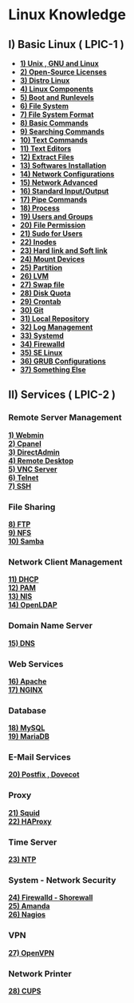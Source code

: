 # **Linux Knowledge**
## **I) Basic Linux ( LPIC-1 )**
- [**1) Unix , GNU and Linux**](https://github.com/QuocCuong97/Linux/blob/master/docs/Basic%20Linux/01_Unix_GNU_Linux.md)<br>
- [**2) Open-Source Licenses**](https://github.com/QuocCuong97/Linux/blob/master/docs/Basic%20Linux/02_Open-Source_Licenses.md)<br>
- [**3) Distro Linux**](https://github.com/QuocCuong97/Linux/blob/master/docs/Basic%20Linux/04_Distro_Linux.md)<br>
- [**4) Linux Components**](https://github.com/QuocCuong97/Linux/blob/master/docs/Basic%20Linux/05_Linux_Components.md)<br>
- [**5) Boot and Runlevels**](https://github.com/QuocCuong97/Linux/blob/master/docs/Basic%20Linux/06_Boot_and_Runlevels.md)<br>
- [**6) File System**](https://github.com/QuocCuong97/Linux/blob/master/docs/Basic%20Linux/07_File_System.md)<br>
- [**7) File System Format**](https://github.com/QuocCuong97/Linux/blob/master/docs/Basic%20Linux/20_File_System_Format.md)<br>
- [**8) Basic Commands**](https://github.com/QuocCuong97/Linux/blob/master/docs/Basic%20Linux/08_Basic_Commands.md)<br>
- [**9) Searching Commands**](https://github.com/QuocCuong97/Linux/blob/master/docs/Basic%20Linux/10_Searching_Commands.md)<br>
- [**10) Text Commands**](https://github.com/QuocCuong97/Linux/blob/master/docs/Basic%20Linux/09_Text_Commands.md)<br>
- [**11) Text Editors**](https://github.com/QuocCuong97/Linux/blob/master/docs/Basic%20Linux/15_Text_Editors.md)<br>
- [**12) Extract Files**](https://github.com/QuocCuong97/Linux/blob/master/docs/Basic%20Linux/13_Extract_Files.md)<br>
- [**13) Softwares Installation**](https://github.com/QuocCuong97/Linux/blob/master/docs/Basic%20Linux/14_Software_Installation.md)<br>
- [**14) Network Configurations**](https://github.com/QuocCuong97/Linux/blob/master/docs/Basic%20Linux/12_Network_Configuration.md)<br>
- [**15) Network Advanced**](https://github.com/QuocCuong97/Linux/blob/master/docs/Basic%20Linux/42_Network_Advanced.md)<br>
- [**16) Standard Input/Output**](https://github.com/QuocCuong97/Linux/blob/master/docs/Basic%20Linux/16_Standard_Input_Output.md)<br>
- [**17) Pipe Commands**](https://github.com/QuocCuong97/Linux/blob/master/docs/Basic%20Linux/17_Pipe_Commands.md)<br>
- [**18) Process**](https://github.com/QuocCuong97/Linux/blob/master/docs/Basic%20Linux/11_Process.md)<br>
- [**19) Users and Groups**](https://github.com/QuocCuong97/Linux/blob/master/docs/Basic%20Linux/18_User_and_Group.md)<br>
- [**20) File Permission**](https://github.com/QuocCuong97/Linux/blob/master/docs/Basic%20Linux/19_File_Permissions.md)<br>
- [**21) Sudo for Users**](https://github.com/QuocCuong97/Linux/blob/master/docs/Basic%20Linux/27_Root_permission_for_user.md)<br>
- [**22) Inodes**](https://github.com/QuocCuong97/Linux/blob/master/docs/Basic%20Linux/21_Inode.md)<br>
- [**23) Hard link and Soft link**](https://github.com/QuocCuong97/Linux/blob/master/docs/Basic%20Linux/22_Hard_link_Soft_link.md)<br>
- [**24) Mount Devices**](https://github.com/QuocCuong97/Linux/blob/master/docs/Basic%20Linux/23_Mount_Devices.md)<br>
- [**25) Partition**](https://github.com/QuocCuong97/Linux/blob/master/docs/Basic%20Linux/24_Partition.md)<br>
- [**26) LVM**](https://github.com/QuocCuong97/Linux/blob/master/docs/Basic%20Linux/25_LVM.md)<br>
- [**27) Swap file**](https://github.com/QuocCuong97/Linux/blob/master/docs/Basic%20Linux/28_Swap_file.md)<br>
- [**28) Disk Quota**](https://github.com/QuocCuong97/Linux/blob/master/docs/Basic%20Linux/29_Disk_Quota.md)<br>
- [**29) Crontab**](https://github.com/QuocCuong97/Linux/blob/master/docs/Basic%20Linux/32_Crontab.md)<br>
- [**30) Git**](https://github.com/QuocCuong97/Linux/blob/master/docs/Basic%20Linux/38_Git.md)<br>
- [**31) Local Repository**](https://github.com/QuocCuong97/Linux/blob/master/docs/Basic%20Linux/43_Local_Repository.md)<br>
- [**32) Log Management**](https://github.com/QuocCuong97/Linux/blob/master/docs/Basic%20Linux/40_Log_Management.md)<br>
- [**33) Systemd**](https://github.com/QuocCuong97/Linux/blob/master/docs/Basic%20Linux/36_Systemd.md)<br>
- [**34) Firewalld**](https://github.com/QuocCuong97/Linux/blob/master/docs/Basic%20Linux/39_Firewalld.md)<br>
- [**35) SE Linux**](https://github.com/QuocCuong97/Linux/blob/master/docs/Basic%20Linux/26_SE_Linux.md)<br>
- [**36) GRUB Configurations**](https://github.com/QuocCuong97/Linux/blob/master/docs/Basic%20Linux/35_GRUB_Configuration.md)<br>
- [**37) Something Else**]()<br>

## **II) Services ( LPIC-2 )**
### **Remote Server Management**
[**1) Webmin**]()<br>
[**2) Cpanel**]()<br>
[**3) DirectAdmin**]()<br>
[**4) Remote Desktop**]()<br>
[**5) VNC Server**]()<br>
[**6) Telnet**]()<br>
[**7) SSH**](https://github.com/QuocCuong97/Linux/tree/master/docs/Services/SSH)<br>
### **File Sharing**
[**8) FTP**]()<br>
[**9) NFS**]()<br>
[**10) Samba**]()<br>
### **Network Client Management**
[**11) DHCP**](https://github.com/QuocCuong97/Linux/tree/master/docs/Services/DHCP)<br>
[**12) PAM**]()<br>
[**13) NIS**]()<br>
[**14) OpenLDAP**]()<br>
### **Domain Name Server**
[**15) DNS**]()
### **Web Services**
[**16) Apache**](https://github.com/QuocCuong97/Linux/tree/master/docs/Services/APACHE)<br>
[**17) NGINX**](https://github.com/QuocCuong97/Linux/tree/master/docs/Services/NGINX)<br>
### **Database**
[**18) MySQL**](https://github.com/QuocCuong97/Linux/tree/master/docs/Services/MYSQL)<br>
[**19) MariaDB**](https://github.com/QuocCuong97/Linux/tree/master/docs/Services/MARIADB)<br>
### **E-Mail Services**
[**20) Postfix , Dovecot**](https://github.com/QuocCuong97/Linux/tree/master/docs/Services/POSTFIX)<br>
### **Proxy**
[**21) Squid**]()<br>
[**22) HAProxy**]()<br>
### **Time Server**
[**23) NTP**]()<br>
### **System - Network Security**
[**24) Firewalld - Shorewall**]()<br>
[**25) Amanda**]()<br>
[**26) Nagios**]()<br>
### **VPN**
[**27) OpenVPN**](https://github.com/QuocCuong97/Linux/tree/master/docs/Services/OPENVPN)<br>
### **Network Printer**
[**28) CUPS**]()
